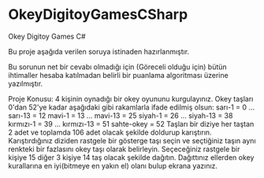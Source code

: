# OkeyDigitoyGamesCSharp
Okey Digitoy Games C#

Bu proje aşağıda verilen soruya istinaden hazırlanmıştır.

Bu sorunun net bir cevabı olmadığı için (Göreceli olduğu için) bütün ihtimaller hesaba katılmadan belirli bir puanlama algoritması
üzerine yazılmıştır.  


Proje Konusu:
4 kişinin oynadığı bir okey oyununu kurgulayınız. Okey taşları 0'dan 52'ye kadar aşağıdaki gibi
rakamlarla ifade edilmiş olsun:
sarı-1 = 0 ... sarı-13 = 12
mavi-1 = 13 ... mavi-13 = 25
siyah-1 = 26 ... siyah-13 = 38
kırmızı-1 = 39 ... kırmızı-13 = 51
sahte-okey = 52
Taşları bir diziye her taştan 2 adet ve toplamda 106 adet olacak şekilde doldurup karıştırın.
Karıştırdığınız diziden rastgele bir gösterge taşı seçin ve
seçtiğiniz taşın aynı renkteki bir fazlasını okey taşı olarak belirleyin. Seçeceğiniz rastgele bir kişiye 15
diğer 3 kişiye 14 taş olacak şekilde dağıtın. Dağıttınız ellerden okey kurallarına en iyi(bitmeye en yakın
el) olanı bulup ekrana yazınız. 
